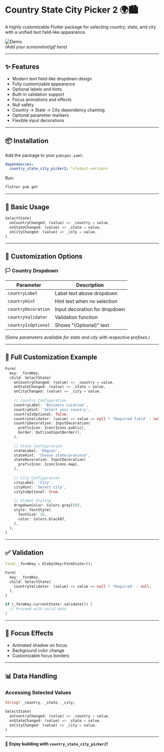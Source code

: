 # Country State City Picker 2 🌍🏙️

A highly customizable Flutter package for selecting country, state, and city with a unified text field-like appearance.

![Demo](https://via.placeholder.com/300x500.png?text=Demo+Preview)  
*(Add your screenshot/gif here)*

---

## ✨ Features
- Modern text field-like dropdown design
- Fully customizable appearance
- Optional labels and hints
- Built-in validation support
- Focus animations and effects
- Null safety
- Country → State → City dependency chaining
- Optional parameter markers
- Flexible input decorations

---

## 📦 Installation

Add the package to your `pubspec.yaml`:

```yaml
dependencies:
  country_state_city_picker2: ^<latest-version>
```

Run:

```sh
flutter pub get
```

---

## 🚀 Basic Usage

```dart
SelectState(
  onCountryChanged: (value) => _country = value,
  onStateChanged: (value) => _state = value,
  onCityChanged: (value) => _city = value,
)
```

---

## 🎨 Customization Options

### 🏳️ Country Dropdown
| Parameter          | Description                  |
|-------------------|------------------------------|
| `countryLabel`   | Label text above dropdown    |
| `countryHint`    | Hint text when no selection  |
| `countryDecoration` | Input decoration for dropdown |
| `countryValidator`  | Validation function         |
| `countryIsOptional` | Shows "(Optional)" text     |

*(Same parameters available for state and city with respective prefixes.)*

---

## 🔧 Full Customization Example

```dart
Form(
  key: _formKey,
  child: SelectState(
    onCountryChanged: (value) => _country = value,
    onStateChanged: (value) => _state = value,
    onCityChanged: (value) => _city = value,
    
    // Country Configuration
    countryLabel: 'Business Location',
    countryHint: 'Select your country',
    countryIsOptional: false,
    countryValidator: (value) => value == null ? 'Required field' : null,
    countryDecoration: InputDecoration(
      prefixIcon: Icon(Icons.public),
      border: OutlineInputBorder(),
    ),
    
    // State Configuration
    stateLabel: 'Region',
    stateHint: 'Choose state/province',
    stateDecoration: InputDecoration(
      prefixIcon: Icon(Icons.map),
    ),
    
    // City Configuration
    cityLabel: 'City',
    cityHint: 'Select city',
    cityIsOptional: true,
    
    // Global Styling
    dropdownColor: Colors.grey[50],
    style: TextStyle(
      fontSize: 16,
      color: Colors.black87,
    ),
  ),
)
```

---

## ✅ Validation

```dart
final _formKey = GlobalKey<FormState>();

Form(
  key: _formKey,
  child: SelectState(
    countryValidator: (value) => value == null ? 'Required' : null,
  ),
)

if (_formKey.currentState!.validate()) {
  // Proceed with valid data
}
```

---

## 🎯 Focus Effects
- Animated shadow on focus
- Background color change
- Customizable focus borders

---

## 📊 Data Handling

### Accessing Selected Values

```dart
String? _country, _state, _city;

SelectState(
  onCountryChanged: (value) => _country = value,
  onStateChanged: (value) => _state = value,
  onCityChanged: (value) => _city = value,
)
```

---

🚀 **Enjoy building with `country_state_city_picker2`!**
